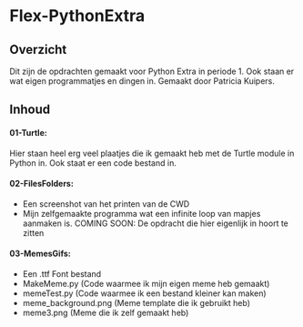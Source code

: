 # Flex-PythonExtra

## Overzicht
Dit zijn de opdrachten gemaakt voor Python Extra in periode 1. Ook staan er wat eigen programmatjes en dingen in. Gemaakt door Patricia Kuipers.

## Inhoud
#### 01-Turtle:
Hier staan heel erg veel plaatjes die ik gemaakt heb met de Turtle module in Python in. Ook staat er een code bestand in.
#### 02-FilesFolders:
* Een screenshot van het printen van de CWD
* Mijn zelfgemaakte programma wat een infinite loop van mapjes aanmaken is.
COMING SOON: De opdracht die hier eigenlijk in hoort te zitten
#### 03-MemesGifs:
* Een .ttf Font bestand
* MakeMeme.py (Code waarmee ik mijn eigen meme heb gemaakt)
* memeTest.py (Code waarmee ik een bestand kleiner kan maken)
* meme_background.png (Meme template die ik gebruikt heb)
* meme3.png (Meme die ik zelf gemaakt heb)

